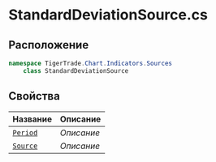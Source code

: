 
# StandardDeviationSource.cs
## Расположение
```csharp
namespace TigerTrade.Chart.Indicators.Sources  
    class StandardDeviationSource
```

## Свойства
| Название | Описание |
| --- | --- |
| [`Period`](./svoistva/Period.md) | *Описание* |
| [`Source`](./svoistva/Source.md) | *Описание* |

